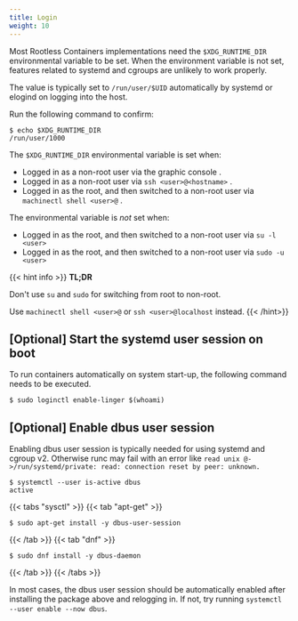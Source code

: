 ```yaml
---
title: Login
weight: 10
---
```


Most Rootless Containers implementations need the `$XDG_RUNTIME_DIR` environmental variable to be set.
When the environment variable is not set, features related to systemd and cgroups are unlikely to work properly.

The value is typically set to `/run/user/$UID` automatically by systemd or elogind on logging into the host.

Run the following command to confirm:
```console
$ echo $XDG_RUNTIME_DIR
/run/user/1000
```

The `$XDG_RUNTIME_DIR` environmental variable is set when:
* Logged in as a non-root user via the graphic console .
* Logged in as a non-root user via `ssh <user>@<hostname>` .
* Logged in as the root, and then switched to a non-root user via `machinectl shell <user>@` .

The environmental variable is _not_ set when:
* Logged in as the root, and then switched to a non-root user via `su -l <user>`
* Logged in as the root, and then switched to a non-root user via `sudo -u <user>`

{{< hint info >}}
**TL;DR**

Don't use `su` and `sudo` for switching from root to non-root.

Use `machinectl shell <user>@` or `ssh <user>@localhost` instead.
{{< /hint>}}

## [Optional] Start the systemd user session on boot

To run containers automatically on system start-up, the following command needs to be executed.

```console
$ sudo loginctl enable-linger $(whoami)
```

## [Optional] Enable dbus user session

Enabling dbus user session is typically needed for using systemd and cgroup v2.
Otherwise runc may fail with an error like `read unix @->/run/systemd/private: read: connection reset by peer: unknown.`

```console
$ systemctl --user is-active dbus
active
```

{{< tabs "sysctl" >}}
{{< tab "apt-get" >}}

```console
$ sudo apt-get install -y dbus-user-session
```
{{< /tab >}}
{{< tab "dnf" >}}

```console
$ sudo dnf install -y dbus-daemon
```
{{< /tab >}}
{{< /tabs >}}

In most cases, the dbus user session should be automatically enabled after installing the package above and relogging in.
If not, try running `systemctl --user enable --now dbus`.
